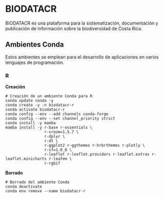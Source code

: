 # BIODATACR
BIODATACR es una plataforma para la sistematización, documentación y publicación de información sobre la biodiversidad de Costa Rica.

## Ambientes Conda
Estos ambientes se emplean para el desarrollo de aplicaciones en varios lenguajes de programación.

### R

**Creación**
```shell
# Creación de un ambiente Conda para R
conda update conda -y
conda create -y -n biodatacr-r
conda activate biodatacr-r
conda config --env --add channels conda-forge
conda config --env --set channel_priority strict
conda install -y mamba
mamba install -y r-base r-essentials \
                 r-vroom=1.5.7 \
                 r-dplyr \
                 r-dt \
                 r-ggplot2 r-ggthemes r-hrbrthemes r-plotly \
                 r-sf=1.0_6 \
                 r-leaflet r-leaflet.providers r-leaflet.extras r-leaflet.minicharts r-leafem \
                 r-rgbif
```

**Borrado**
```shell
# Borrado del ambiente Conda
conda deactivate
conda env remove --name biodatacr-r
```
